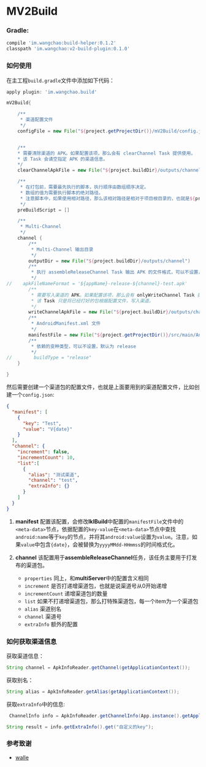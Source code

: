 # MV2Build

### Gradle:
```gradle
compile 'im.wangchao:build-helper:0.1.2'
classpath 'im.wangchao:v2-build-plugin:0.1.0'
```

### 如何使用
在主工程`build.gradle`文件中添加如下代码：
```gradle
apply plugin: 'im.wangchao.build'

mV2Build{

    /**
     * 渠道配置文件
     */
    configFile = new File("${project.getProjectDir()}/mV2Build/config.json")


    /**
    * 需要清除渠道的 APK。如果配置该项，那么会有 clearChannel Task 提供使用，
    * 该 Task 会请空指定 APK 的渠道信息。
    */
    clearChannelApkFile = new File("${project.buildDir}/outputs/channel/app-release-0.apk")

    /**
     * 在打包前，需要最先执行的脚本，执行顺序由数组顺序决定。
     * 数组的值为需要执行脚本的绝对路径。
     * 注意脚本中，如果使用相对路径，那么该相对路径是相对于项目根目录的，也就是${project.getRootDir()}
     */
    preBuildScript = []

    /**
     * Multi-Channel
     */
    channel {
        /**
         * Multi-Channel 输出目录
         */
        outputDir = new File("${project.buildDir}/outputs/channel")
        /**
         * 执行 assembleReleaseChannel Task 输出 APK 的文件格式，可以不设置，默认为${appName}-release-${channel}
         */
//    apkFileNameFormat = '${appName}-release-${channel}-test.apk'
        /**
         * 需要写入渠道的 APK。如果配置该项，那么会有 onlyWriteChannel Task 提供使用，
         * 该 Task 只是将已经打好的包根据配置文件，写入渠道。
         */
        writeChannelApkFile = new File("${project.buildDir}/outputs/channel/app-release-0.apk")
        /**
         * AndroidManifest.xml 文件
         */
        manifestFile = new File("${project.getProjectDir()}/src/main/AndroidManifest.xml")
        /**
         * 依赖的变种类型，可以不设置，默认为 release
         */
//        buildType = "release"
    }

}
```

然后需要创建一个渠道包的配置文件，也就是上面要用到的渠道配置文件，比如创建一个`config.json`:
```json
{
  "manifest": [
    {
      "key": "Test",
      "value": "V{date}"
    }
  ],
  "channel": {
    "increment": false,
    "incrementCount": 10,
    "list":[
      {
        "alias": "测试渠道",
        "channel": "test",
        "extraInfo": {}
      }
    ]
  }
}
```

 1. **manifest**
    配置该配置，会修改**lklBuild**中配置的`manifestFile`文件中的`<meta-data>`节点，依据配置的`key-value`在`<meta-data>`节点中查找`android:name`等于`key`的节点，并将其`android:value`设置为`value`。注意，如果`value`中包含`{date}`，会被替换为`yyyyMMdd-HHmmss`的时间格式化。
 2. **channel**
    该配置用于**assembleReleaseChannel**任务，该任务主要用于打发布的渠道包。

    * `properties` 同上，和**multiServer**中的配置含义相同
    * `increment` 是否打递增渠道包，也就是说渠道号从0开始递增
    * `incrementCount` 递增渠道包的数量
    * `list` 如果不打递增渠道包，那么打特殊渠道包，每一个item为一个渠道包
     * `alias` 渠道别名
     * `channel` 渠道号
     * `extraInfo` 额外的配置

### 如何获取渠道信息
获取渠道信息：
```java
String channel = ApkInfoReader.getChannel(getApplicationContext());
```
获取别名：
```java
String alias = ApkInfoReader.getAlias(getApplicationContext());
```
获取`extraInfo`中的信息:
```java
 ChannelInfo info = ApkInfoReader.getChannelInfo(App.instance().getApplicationContext());

String result = info.getExtraInfo().get("自定义的key");

```

### 参考致谢
 * [walle](https://github.com/Meituan-Dianping/walle)
